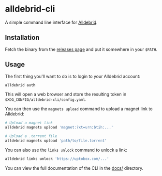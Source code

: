 # alldebrid-cli

A simple command line interface for [Alldebrid](https://alldebrid.com/).

## Installation

Fetch the binary from the [releases page](releases) and put it somewhere in your `$PATH`.

## Usage

The first thing you'll want to do is to login to your Alldebrid account:

```bash
alldebrid auth
```

This will open a web browser and store the resulting token in `$XDG_CONFIG/alldebrid-cli/config.yaml`.

You can then use the `magnets upload` command to upload a magnet link to Alldebrid:

```bash
# Upload a magnet link
alldebrid magnets upload 'magnet:?xt=urn:btih:...'

# Upload a .torrent file
alldebrid magnets upload 'path/to/file.torrent'
```

You can also use the `links unlock` command to unlock a link:

```bash
alldebrid links unlock 'https://uptobox.com/...'
```

You can view the full documentation of the CLI in the [docs/](docs/) directory.
